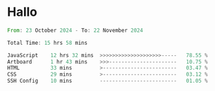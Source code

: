 # Hallo
<!--START_SECTION:waka-->

```rust
From: 23 October 2024 - To: 22 November 2024

Total Time: 15 hrs 58 mins

JavaScript    12 hrs 32 mins  >>>>>>>>>>>>>>>>>>>>-----   78.55 %
Artboard      1 hr 43 mins    >>>----------------------   10.75 %
HTML          33 mins         >------------------------   03.47 %
CSS           29 mins         >------------------------   03.12 %
SSH Config    10 mins         -------------------------   01.05 %
```

<!--END_SECTION:waka-->
